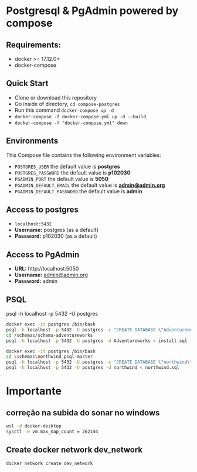 # Postgresql & PgAdmin powered by compose

## Requirements:

- docker >= 17.12.0+
- docker-compose

## Quick Start

- Clone or download this repository
- Go inside of directory, `cd compose-postgres`
- Run this command `docker-compose up -d`
- `docker-compose -f docker-compose.yml up -d --build`
- `docker-compose -f "docker-compose.yml" down`

## Environments

This Compose file contains the following environment variables:

- `POSTGRES_USER` the default value is **postgres**
- `POSTGRES_PASSWORD` the default value is **p102030**
- `PGADMIN_PORT` the default value is **5050**
- `PGADMIN_DEFAULT_EMAIL` the default value is **admin@admin.org**
- `PGADMIN_DEFAULT_PASSWORD` the default value is **admin**

## Access to postgres

- `localhost:5432`
- **Username:** postgres (as a default)
- **Password:** p102030 (as a default)

## Access to PgAdmin

- **URL:** http://localhost:5050
- **Username:** admin@admin.org
- **Password:** admin

## PSQL

psql -h localhost -p 5432 -U postgres

```bash
docker exec -it postgres /bin/bash
psql -h localhost -p 5432 -U postgres -c "CREATE DATABASE \"Adventureworks\";"
cd /schemas/schema-adventureworks
psql -h localhost -p 5432 -U postgres -d Adventureworks < install.sql
```

```bash
docker exec -it postgres /bin/bash
cd \schemas\northwind_psql-master
psql -h localhost -p 5432 -U postgres -c "CREATE DATABASE \"northwind\";"
psql -h localhost -p 5432 -U postgres -d northwind < northwind.sql
```

# Importante

## correção na subida do sonar no windows

```bash
wsl -d docker-desktop
sysctl -w vm.max_map_count = 262144
```

## Create docker network dev_network

```bash
docker network create dev_network
```
